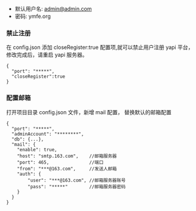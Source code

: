 - 默认用户名: admin@admin.com
- 密码: ymfe.org


### 禁止注册
在 config.json 添加 closeRegister:true 配置项,就可以禁止用户注册 yapi 平台，修改完成后，请重启 yapi 服务器。
```
{
  "port": "*****",
  "closeRegister":true
}
```
### 配置邮箱
打开项目目录 config.json 文件，新增 mail 配置， 替换默认的邮箱配置
```
{
  "port": "*****",
  "adminAccount": "********",
  "db": {...},
  "mail": {
    "enable": true,
    "host": "smtp.163.com",    //邮箱服务器
    "port": 465,               //端口
    "from": "***@163.com",     //发送人邮箱
    "auth": {
        "user": "***@163.com", //邮箱服务器账号
        "pass": "*****"        //邮箱服务器密码
    }
  }
}
```